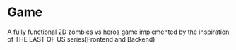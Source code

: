 # Game
A fully functional 2D zombies vs heros game implemented by the inspiration of THE LAST OF US series(Frontend and Backend)
